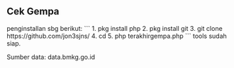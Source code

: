 <h2>Cek Gempa</h2>
penginstallan sbg berikut:
```
1. pkg install php
2. pkg install git
3. git clone https://github.com/jon3sjns/
4. cd 
5. php terakhirgempa.php
```
tools sudah siap.

<p>Sumber data: data.bmkg.go.id</p>
